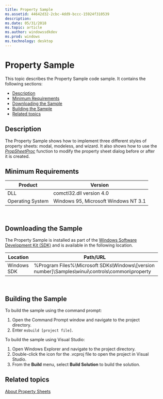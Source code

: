 ```yaml
---
title: Property Sample
ms.assetid: 44642d32-2cbc-4dd9-bccc-15924f310539
description: 
ms.date: 05/31/2018
ms.topic: article
ms.author: windowssdkdev
ms.prod: windows
ms.technology: desktop
---
```


# Property Sample

This topic describes the Property Sample code sample. It contains the following sections:

-   [Description](#description)
-   [Minimum Requirements](#minimum-requirements)
-   [Downloading the Sample](#downloading-the-sample)
-   [Building the Sample](#building-the-sample)
-   [Related topics](#related-topics)

## Description

The Property Sample shows how to implement three different styles of property sheets: modal, modeless, and wizard. It also shows how to use the [*PropSheetProc*](/windows/win32/Prsht/nc-prsht-pfnpropsheetcallback?branch=master) function to modify the property sheet dialog before or after it is created.

## Minimum Requirements



| Product          | Version                              |
|------------------|--------------------------------------|
| DLL              | comctl32.dll version 4.0             |
| Operating System | Windows 95, Microsoft Windows NT 3.1 |



 

## Downloading the Sample

The Property Sample is installed as part of the [Windows Software Development Kit (SDK)](http://go.microsoft.com/fwlink/p/?linkid=147890) and is available in the following location.



| Location    | Path/URL                                                                                                 |
|-------------|----------------------------------------------------------------------------------------------------------|
| Windows SDK | %Program Files%\\Microsoft SDKs\\Windows\\\[version number\]\\Samples\\winui\\controls\\common\\property |



 

## Building the Sample

To build the sample using the command prompt:

1.  Open the Command Prompt window and navigate to the project directory.
2.  Enter `msbuild [project file]`.

To build the sample using Visual Studio:

1.  Open Windows Explorer and navigate to the project directory.
2.  Double-click the icon for the .vcproj file to open the project in Visual Studio.
3.  From the **Build** menu, select **Build Solution** to build the solution.

## Related topics

<dl> <dt>

[About Property Sheets](property-sheets.md)
</dt> </dl>

 

 




